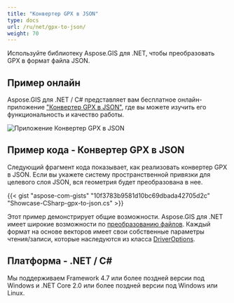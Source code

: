 ```yaml
---
title: "Конвертер GPX в JSON"
type: docs
url: /ru/net/gpx-to-json/
weight: 70
---
```


Используйте библиотеку Aspose.GIS для .NET, чтобы преобразовать GPX в формат файла JSON.

## **Пример онлайн**

Aspose.GIS для .NET / C# представляет вам бесплатное онлайн-приложение ["Конвертер GPX в JSON"](https://products.aspose.app/gis/conversion/gpx-to-json), где вы можете изучить его функциональность и качество работы.

![Приложение Конвертер GPX в JSON](conversion.png)

## **Пример кода - Конвертер GPX в JSON**

Следующий фрагмент кода показывает, как реализовать конвертер GPX в JSON. Если вы укажете систему пространственной привязки для целевого слоя JSON, вся геометрия будет преобразована в нее. 

{{< gist "aspose-com-gists" "10f3783b9581d10bc69dbada42705d2c" "Showcase-CSharp-gpx-to-json.cs" >}}

Этот пример демонстрирует общие возможности. Aspose.GIS для .NET имеет широкие возможности по [преобразованию файлов](https://docs.aspose.com/gis/net/vector-layers/). Каждый формат на основе векторов имеет свои собственные параметры чтения/записи, которые наследуются из класса [DriverOptions](https://reference.aspose.com/gis/net/aspose.gis/driveroptions).

## **Платформа - .NET / C#**

Мы поддерживаем Framework 4.7 или более поздней версии под Windows и .NET Core 2.0 или более поздней версии под Windows или Linux.
